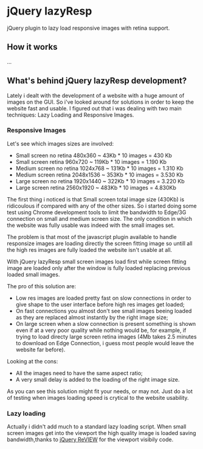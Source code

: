 jQuery lazyResp
========

jQuery plugin to lazy load responsive images with retina support.

## How it works

...

## What's behind jQuery lazyResp development?

Lately i dealt with the development of a website with a huge amount of images on the GUI. So i've looked around for solutions in order to keep the website fast and usable. I figured out that i was dealing with two main techniques: Lazy Loading and Responsive Images.

### Responsive Images

Let's see which images sizes are involved:

* Small screen no retina 480x360 ~ 43Kb * 10 images = 430 Kb
* Small screen retina 960x720 ~ 119Kb * 10 images = 1.190 Kb
* Medium screen no retina 1024x768 ~ 131Kb * 10 images = 1.310 Kb
* Medium screen retina 2048x1536 ~ 353Kb * 10 images = 3.530 Kb
* Large screen no retina 1920x1440 ~ 322Kb * 10 images = 3.220 Kb
* Large screen retina 2560x1920 ~ 483Kb * 10 images = 4.830Kb

The first thing i noticed is that Small screen total image size (430Kb) is ridicoulous if compared with any of the other sizes. So i started doing some test using Chrome development tools to limit the bandwidth to Edge/3G connection on small and medium screen size. The only condition in which the website was fully usable was indeed with the small images set.

The problem is that most of the javascript plugin available to handle responsize images are loading directly the screen fitting image so untill all the high res images are fully loaded the website isn't usable at all.

With jQuery lazyResp small screen images load first while screen fitting image are loaded only after the window is fully loaded replacing previous loaded small images.

The pro of this solution are:

* Low res images are loaded pretty fast on slow connections in order to give shape to the user interface before high res images get loaded;
* On fast connections you almost don't see small images beeing loaded as they are replaced almost instantly by the right image size;
* On large screen when a slow connection is present something is shown even if at a very poor quality while nothing would be, for example, if trying to load directy large screen retina images (4Mb takes 2.5 minutes to download on Edge Connection, i guess most people would leave the website far before).

Looking at the cons:

* All the images need to have the same aspect ratio;
* A very small delay is added to the loading of the right image size.

As you can see this solution might fit your needs, or may not. Just do a lot of testing when images loading speed is crytical to the website usability.

### Lazy loading

Actually i didn't add much to a standard lazy loading script. When small screen images get into the viewport the high quality image is loaded saving bandwidth,thanks to [jQuery ReVIEW](https://github.com/resrcit/ReVIEW) for the viewport visibily code.

